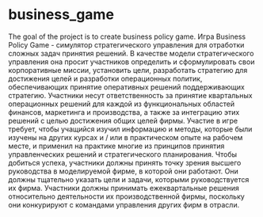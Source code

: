 # business_game
The goal of the project is to create business policy game.
Игра Business Policy Game - симулятор стратегического управления для отработки сложных задач принятия решений. В качестве модели стратегического управления она просит участников определить и сформулировать свои корпоративные миссии, установить цели, разработать стратегию для достижения целей и разработки операционных политик, обеспечивающих принятие оперативных решений поддерживающих стратегию. Участники  несут ответственность за принятие квартальных операционных решений для каждой из функциональных областей финансов, маркетинга и производства, а также за интеграцию этих решений с целью достижения общих целей фирмы. Участие в игре требует, чтобы учащийся изучил информацию и методы, которые были изучены на других курсах и / или в практическом опыте на рабочем месте, и применил на практике многие из принципов принятия управленческих решений и стратегического планирования. Чтобы добиться успеха, участники должны принять точку зрения высшего руководства в моделируемой фирме, в которой они работают. Они должны тщательно указать цели и задачи, которыми руководствуется их фирма. Участники должны принимать ежеквартальные решения относительно деятельности их производственной фирмы, поскольку они конкурируют с командами управления других фирм в отрасли.
